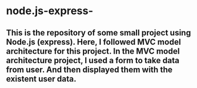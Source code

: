 # node.js-express-
## This is the repository of some small project using Node.js (express). Here, I followed MVC model architecture for this project. In the MVC model architecture project, I used a form to take data from user. And then displayed them with the existent user data.
